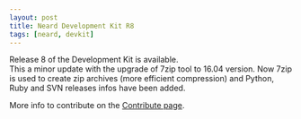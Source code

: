 ```yaml
---
layout: post
title: Neard Development Kit R8
tags: [neard, devkit]
---
```


Release 8 of the Development Kit is available.<br />
This a minor update with the upgrade of 7zip tool to 16.04 version. Now 7zip is used to create zip archives (more efficient compression) and Python, Ruby and SVN releases infos have been added.<br />

More info to contribute on the [Contribute page](/doc/contribute).